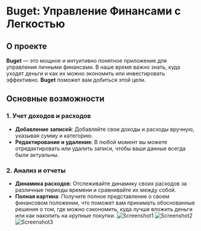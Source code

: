 # Buget: Управление Финансами с Легкостью

## О проекте

**Buget** — это мощное и интуитивно понятное приложение для управления личными финансами. В наше время важно знать, куда уходят деньги и как их можно экономить или инвестировать эффективно. **Buget** поможет вам добиться этой цели.

## Основные возможности

### 1. Учет доходов и расходов
- **Добавление записей**: Добавляйте свои доходы и расходы вручную, указывая сумму и категорию.
- **Редактирование и удаление**: В любой момент вы можете отредактировать или удалить записи, чтобы ваши данные всегда были актуальны.

### 2. Анализ и отчеты
- **Динамика расходов**: Отслеживайте динамику своих расходов за различные периоды времени и сравнивайте их между собой.
- **Полная картина**: Получите полное представление о своем финансовом положении, что поможет вам принимать обоснованные решения о том, где можно сэкономить, куда лучше вложить деньги или как накопить на крупные покупки.
![Screenshot1](https://github.com/user-attachments/assets/f63cd143-baa2-4a72-a503-d3f5964016e1)
![Screenshot2](https://github.com/user-attachments/assets/004255b5-f813-43f2-91f9-65a5882e8e46)
![Screenshot3](https://github.com/user-attachments/assets/9cdf5bc1-e257-49b4-bfda-e36741ff4742)
